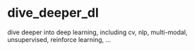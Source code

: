 # dive_deeper_dl
dive deeper into deep learning, including cv, nlp, multi-modal, unsupervised, reinforce learning, ...
